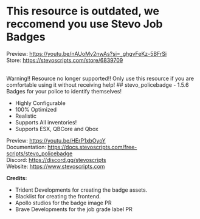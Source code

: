 # This resource is outdated, we reccomend you use Stevo Job Badges

Preview: https://youtu.be/nAUoMv2nwAs?si=_ghgvFeKz-5BFrSi
<br>
Store: https://stevoscripts.com/store/6839709
<br>

<br>
Warning!! Resource no longer supported!!
Only use this resource if you are comfortable using it without receiving help! 
## stevo_policebadge - 1.5.6
Badges for your police to identify themselves!

- Highly Configurable
- 100% Optimized
- Realistic
- Supports All inventories!
- Supports ESX, QBCore and  Qbox

Preview: https://youtu.be/HErP1xbOyoY
<br>
Documentation: https://docs.stevoscripts.com/free-scripts/stevo_policebadge
<br>
Discord: https://discord.gg/stevoscripts
<br>
Website: https://www.stevoscripts.com


**Credits:** 

- Trident Developments for creating the badge assets.
- Blacklist for creating the frontend.
- Apollo studios for the badge image PR
- Brave Developments for the job grade label PR

